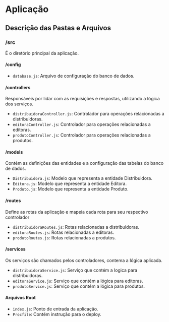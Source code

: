 # Aplicação

## Descrição das Pastas e Arquivos

### /src

É o diretório principal da aplicação.

#### /config

- `database.js`: Arquivo de configuração do banco de dados.

#### /controllers

Responsáveis por lidar com as requisições e respostas, utilizando a lógica dos serviços.

- `distribuidoraController.js`: Controlador para operações relacionadas a distribuidoras.
- `editoraController.js`: Controlador para operações relacionadas a editoras.
- `produtoController.js`: Controlador para operações relacionadas a produtos.

#### /models

Contém as definições das entidades e a configuração das tabelas do banco de dados.

- `Distribuidora.js`: Modelo que representa a entidade Distribuidora.
- `Editora.js`: Modelo que representa a entidade Editora.
- `Produto.js`: Modelo que representa a entidade Produto.

#### /routes

Define as rotas da aplicação e mapeia cada rota para seu respectivo controlador

- `distribuidoraRoutes.js`: Rotas relacionadas a distribuidoras.
- `editoraRoutes.js`: Rotas relacionadas a editoras.
- `produtoRoutes.js`: Rotas relacionadas a produtos.

#### /services

Os serviços são chamados pelos controladores, contema a lógica aplicada.

- `distribuidoraService.js`: Serviço que contém a logica para distribuidoras.
- `editoraService.js`: Serviço que contém a lógica para editoras.
- `produtoService.js`: Serviço que contém a lógica para produtos.

#### Arquivos Root

- `index.js`: Ponto de entrada da aplicação.
- `Procfile`: Contém instrução para o deploy.


